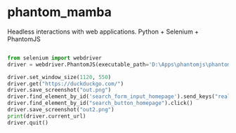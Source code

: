 # phantom_mamba
Headless interactions with web applications. Python + Selenium + PhantomJS


```python

from selenium import webdriver
driver = webdriver.PhantomJS(executable_path='D:\Apps\phantomjs\phantomjs.exe')

driver.set_window_size(1120, 550)
driver.get("https://duckduckgo.com/")
driver.save_screenshot("out.png")
driver.find_element_by_id('search_form_input_homepage').send_keys("realpython")
driver.find_element_by_id("search_button_homepage").click()
driver.save_screenshot("out2.png")
print(driver.current_url)
driver.quit()
```

